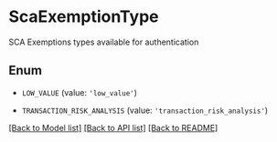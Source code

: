 # ScaExemptionType

SCA Exemptions types available for authentication

## Enum

* `LOW_VALUE` (value: `'low_value'`)

* `TRANSACTION_RISK_ANALYSIS` (value: `'transaction_risk_analysis'`)

[[Back to Model list]](../README.md#documentation-for-models) [[Back to API list]](../README.md#documentation-for-api-endpoints) [[Back to README]](../README.md)


